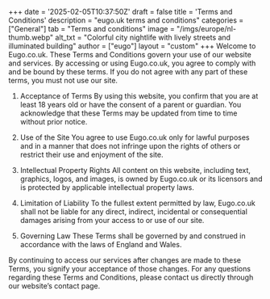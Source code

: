 +++
date = '2025-02-05T10:37:50Z'
draft = false
title = 'Terms and Conditions'
description = "eugo.uk terms and conditions"
categories = ["General"]
tab = "Terms and conditions"
image = "/imgs/europe/nl-thumb.webp"
alt_txt = "Colorful city nightlife with lively streets and illuminated building"
author = ["eugo"]
layout = "custom"
+++
Welcome to Eugo.co.uk. These Terms and Conditions govern your use of our website and services. By accessing or using Eugo.co.uk, you agree to comply with and be bound by these terms. If you do not agree with any part of these terms, you must not use our site.

1. Acceptance of Terms
By using this website, you confirm that you are at least 18 years old or have the consent of a parent or guardian. You acknowledge that these Terms may be updated from time to time without prior notice.

2. Use of the Site
You agree to use Eugo.co.uk only for lawful purposes and in a manner that does not infringe upon the rights of others or restrict their use and enjoyment of the site.

3. Intellectual Property Rights
All content on this website, including text, graphics, logos, and images, is owned by Eugo.co.uk or its licensors and is protected by applicable intellectual property laws.

4. Limitation of Liability
To the fullest extent permitted by law, Eugo.co.uk shall not be liable for any direct, indirect, incidental or consequential damages arising from your access to or use of our site.

5. Governing Law
These Terms shall be governed by and construed in accordance with the laws of England and Wales.

By continuing to access our services after changes are made to these Terms, you signify your acceptance of those changes. For any questions regarding these Terms and Conditions, please contact us directly through our website’s contact page.